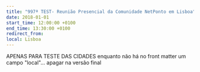 ```yaml
---
title: "997ª TEST- Reunião Presencial da Comunidade NetPonto em Lisboa"
date: 2018-01-01
start_time: 12:00:00 +0100
end_time: 13:30:00 +0100
redirect_from:
local: Lisboa
---
```

APENAS PARA TESTE DAS CIDADES enquanto não há no front matter um campo "local"... apagar na versão final
